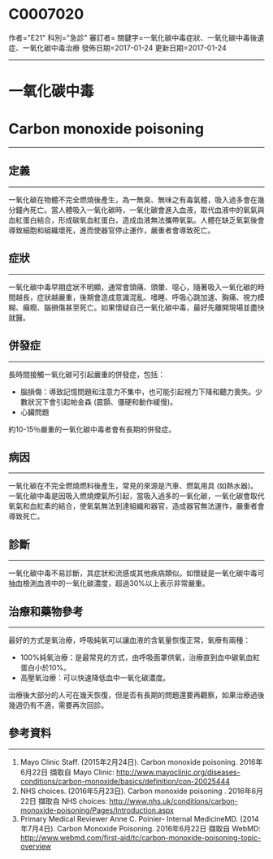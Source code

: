 # C0007020
作者="E21"
科別="急診"
審訂者=
關鍵字=一氧化碳中毒症狀、一氧化碳中毒後遺症、一氧化碳中毒治療
發佈日期=2017-01-24
更新日期=2017-01-24

----------
# 一氧化碳中毒
# Carbon monoxide poisoning
----------
## 定義
----------

一氧化碳在物體不完全燃燒後產生，為一無臭、無味之有毒氣體，吸入過多會在幾分鐘內死亡。當人體吸入一氧化碳時，一氧化碳會進入血液，取代血液中的氧氣與血紅蛋白結合，形成碳氧血紅蛋白，造成血液無法攜帶氧氣。人體在缺乏氧氣後會導致細胞和組織壞死，進而使器官停止運作，嚴重者會導致死亡。

## 症狀
----------

一氧化碳中毒早期症狀不明顯，通常會頭痛、頭暈、噁心，隨著吸入一氧化碳的時間越長，症狀越嚴重，後期會造成意識混亂、嗜睡、呼吸心跳加速、胸痛、視力模糊、癲癇、腦損傷甚至死亡。如果懷疑自己一氧化碳中毒，最好先離開現場並盡快就醫。

## 併發症
----------

長時間接觸一氧化碳可引起嚴重的併發症，包括：

- 腦損傷：導致記憶問題和注意力不集中，也可能引起視力下降和聽力喪失。少數狀況下會引起帕金森 (震顫、僵硬和動作緩慢)。
- 心臟問題

約10-15％嚴重的一氧化碳中毒者會有長期的併發症。

## 病因
----------

一氧化碳在不完全燃燒燃料後產生，常見的來源是汽車、燃氣用具 (如熱水器)。一氧化碳中毒是因吸入燃燒煙氣所引起，當吸入過多的一氧化碳，一氧化碳會取代氧氣和血紅素的結合，使氧氣無法到達組織和器官，造成器官無法運作，嚴重者會導致死亡。

## 診斷
----------

一氧化碳中毒不易診斷，其症狀和流感或其他疾病類似。如懷疑是一氧化碳中毒可抽血檢測血液中的一氧化碳濃度，超過30%以上表示非常嚴重。

## 治療和藥物參考
----------

最好的方式是氧治療，呼吸純氧可以讓血液的含氧量恢復正常，氧療有兩種：

- 100%純氧治療：是最常見的方式，由呼吸面罩供氧，治療直到血中碳氧血紅蛋白小於10%。
- 高壓氧治療：可以快速降低血中一氧化碳濃度。

治療後大部分的人可在幾天恢復，但是否有長期的問題還要再觀察，如果治療過後幾週仍有不適，需要再次回診。 

## 參考資料
----------
1. Mayo Clinic Staff. (2015年2月24日). Carbon monoxide poisoning. 2016年6月22日 擷取自 Mayo Clinic: 
  http://www.mayoclinic.org/diseases-conditions/carbon-monoxide/basics/definition/con-20025444
2. NHS choices. (2016年5月23日). Carbon monoxide poisoning . 2016年6月22日 擷取自 NHS choices: 
  http://www.nhs.uk/conditions/carbon-monoxide-poisoning/Pages/Introduction.aspx
3. Primary Medical Reviewer Anne C. Poinier- Internal MedicineMD. (2014年7月4日). Carbon Monoxide Poisoning. 2016年6月22日 擷取自 WebMD:
  http://www.webmd.com/first-aid/tc/carbon-monoxide-poisoning-topic-overview

